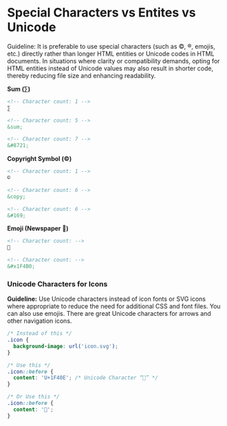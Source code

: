 # Special Characters vs Entites vs Unicode

Guideline: It is preferable to use special characters (such as ©, ®, emojis, etc.) directly rather than longer HTML entities or Unicode codes in HTML documents. In situations where clarity or compatibility demands, opting for HTML entities instead of Unicode values may also result in shorter code, thereby reducing file size and enhancing readability.

**Sum (**∑**)**

```html
<!-- Character count: 1 -->
∑

<!-- Character count: 5 -->
&sum;

<!-- Character count: 7 -->
&#8721;
```

**Copyright Symbol (©)**

```html
<!-- Character count: 1 -->
©

<!-- Character count: 6 -->
&copy;

<!-- Character count: 6 -->
&#169;
```

**Emoji (Newspaper 📰)**

```html
<!-- Character count: -->
📰

<!-- Character count: -->
&#x1F4B0;
```

### **Unicode Characters for Icons**

**Guideline:** Use Unicode characters instead of icon fonts or SVG icons where appropriate to reduce the need for additional CSS and font files. You can also use emojis. There are great Unicode characters for arrows and other navigation icons.

```css
/* Instead of this */
.icon {
  background-image: url('icon.svg');
}

/* Use this */
.icon::before {
  content: 'U+1F40E'; /* Unicode Character “🐎” */
}

/* Or Use this */
.icon::before {
  content: '🐎';
}
```